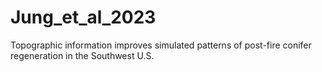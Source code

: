 # Jung_et_al_2023
Topographic information improves simulated patterns of post-fire conifer regeneration in the Southwest U.S.

